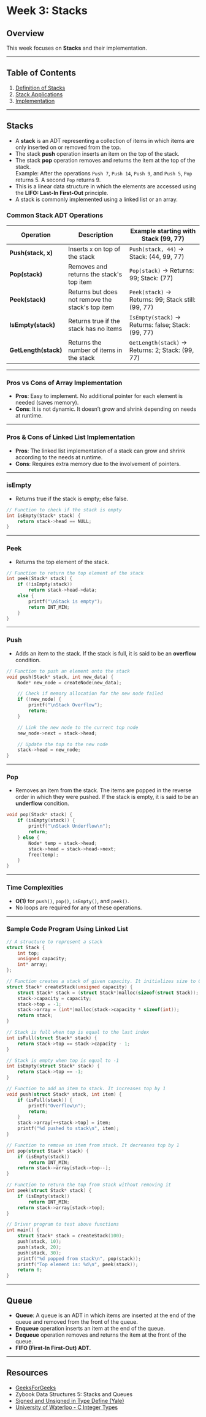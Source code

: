# Week 3: Stacks

## Overview
This week focuses on **Stacks** and their implementation.

---

## Table of Contents
1. [Definition of Stacks](#stacks)
2. [Stack Applications](#queue)
3. [Implementation](#sample-code-program-using-linked-list)

---

## Stacks 

- A **stack** is an ADT representing a collection of items in which items are only inserted on or removed from the top. 
- The stack **push** operation inserts an item on the top of the stack. 
- The stack **pop** operation removes and returns the item at the top of the stack.  
  Example: After the operations `Push 7`, `Push 14`, `Push 9`, and `Push 5`, `Pop` returns 5. A second `Pop` returns 9.
- This is a linear data structure in which the elements are accessed using the **LIFO: Last-In First-Out** principle. 
- A stack is commonly implemented using a linked list or an array.

### Common Stack ADT Operations

| **Operation**       | **Description**                                        | **Example starting with Stack (99, 77)**   |
|---------------------|--------------------------------------------------------|--------------------------------------------|
| **Push(stack, x)**   | Inserts `x` on top of the stack                        | `Push(stack, 44)` → Stack: (44, 99, 77)    |
| **Pop(stack)**       | Removes and returns the stack's top item               | `Pop(stack)` → Returns: 99; Stack: (77)    |
| **Peek(stack)**      | Returns but does not remove the stack's top item       | `Peek(stack)` → Returns: 99; Stack still: (99, 77) |
| **IsEmpty(stack)**   | Returns true if the stack has no items                 | `IsEmpty(stack)` → Returns: false; Stack: (99, 77) |
| **GetLength(stack)** | Returns the number of items in the stack               | `GetLength(stack)` → Returns: 2; Stack: (99, 77) |

---

### Pros vs Cons of Array Implementation
- **Pros**: Easy to implement. No additional pointer for each element is needed (saves memory).
- **Cons**: It is not dynamic. It doesn’t grow and shrink depending on needs at runtime.

---

### Pros & Cons of Linked List Implementation
- **Pros**: The linked list implementation of a stack can grow and shrink according to the needs at runtime.
- **Cons**: Requires extra memory due to the involvement of pointers.

---

### isEmpty
- Returns true if the stack is empty; else false.

```c
// Function to check if the stack is empty
int isEmpty(Stack* stack) {
    return stack->head == NULL;
}
```

---

### Peek
- Returns the top element of the stack.

```c
// Function to return the top element of the stack
int peek(Stack* stack) {
    if (!isEmpty(stack))
        return stack->head->data;
    else {
        printf("\nStack is empty");
        return INT_MIN;
    }
}
```

---

### Push
- Adds an item to the stack. If the stack is full, it is said to be an **overflow** condition.

```c
// Function to push an element onto the stack
void push(Stack* stack, int new_data) {
    Node* new_node = createNode(new_data);

    // Check if memory allocation for the new node failed
    if (!new_node) {
        printf("\nStack Overflow");
        return;
    }

    // Link the new node to the current top node
    new_node->next = stack->head;

    // Update the top to the new node
    stack->head = new_node;
}
```

---

### Pop
- Removes an item from the stack. The items are popped in the reverse order in which they were pushed. If the stack is empty, it is said to be an **underflow** condition.

```c
void pop(Stack* stack) {
    if (isEmpty(stack)) {
        printf("\nStack Underflow\n");
        return;
    } else {
        Node* temp = stack->head;
        stack->head = stack->head->next;
        free(temp);
    }
}
```

---

### Time Complexities
- **O(1)** for `push()`, `pop()`, `isEmpty()`, and `peek()`.
- No loops are required for any of these operations.

---

### Sample Code Program Using Linked List
```c
// A structure to represent a stack
struct Stack {
    int top;
    unsigned capacity;
    int* array;
};

// Function creates a stack of given capacity. It initializes size to 0
struct Stack* createStack(unsigned capacity) {
    struct Stack* stack = (struct Stack*)malloc(sizeof(struct Stack));
    stack->capacity = capacity;
    stack->top = -1;
    stack->array = (int*)malloc(stack->capacity * sizeof(int));
    return stack;
}

// Stack is full when top is equal to the last index
int isFull(struct Stack* stack) {
    return stack->top == stack->capacity - 1;
}

// Stack is empty when top is equal to -1
int isEmpty(struct Stack* stack) {
    return stack->top == -1;
}

// Function to add an item to stack. It increases top by 1
void push(struct Stack* stack, int item) {
    if (isFull(stack)) {
        printf("Overflow\n");
        return;
    }
    stack->array[++stack->top] = item;
    printf("%d pushed to stack\n", item);
}

// Function to remove an item from stack. It decreases top by 1
int pop(struct Stack* stack) {
    if (isEmpty(stack))
        return INT_MIN;
    return stack->array[stack->top--];
}

// Function to return the top from stack without removing it
int peek(struct Stack* stack) {
    if (isEmpty(stack))
        return INT_MIN;
    return stack->array[stack->top];
}

// Driver program to test above functions
int main() {
    struct Stack* stack = createStack(100);
    push(stack, 10);
    push(stack, 20);
    push(stack, 30);
    printf("%d popped from stack\n", pop(stack));
    printf("Top element is: %d\n", peek(stack));
    return 0;
}
```

---

## Queue

- **Queue**: A queue is an ADT in which items are inserted at the end of the queue and removed from the front of the queue.
- **Enqueue** operation inserts an item at the end of the queue.
- **Dequeue** operation removes and returns the item at the front of the queue.
- **FIFO (First-In First-Out) ADT.**

---

## Resources
- [GeeksForGeeks](https://www.geeksforgeeks.org/implement-a-stack-using-singly-linked-list/)
- Zybook Data Structures 5: Stacks and Queues
- [Signed and Unsigned in Type Define (Yale)](https://www.cs.yale.edu/homes/aspnes/pinewiki/C(2f)IntegerTypes.html#:~:text=Unsigned%20variables%2C%20which%20can%20be,the%20whim%20of%20the%20compiler)
- [University of Waterloo - C Integer Types](https://ece.uwaterloo.ca/~dwharder/icsrts/C/07/)
